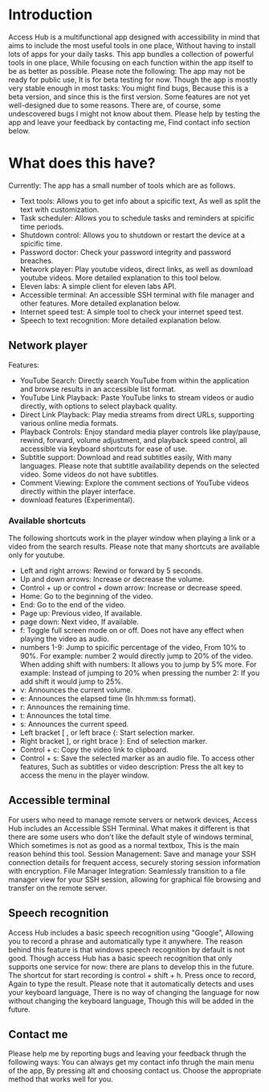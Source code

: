 # Introduction
Access Hub is a multifunctional app designed with accessibility in mind that aims to include the most useful tools in one place, Without having to install lots of apps for your daily tasks. This app bundles a collection of powerful tools in one place, While focusing on each function within the app itself to be as better as possible.
Please note the following:
The app may not be ready for public use, It is for beta testing for now. Though the app is mostly very stable enough in most tasks: You might find bugs, Because this is a beta version, and since this is the first version.
Some features are not yet well-designed due to some reasons.
There are, of course, some undescovered bugs I might not know about them. Please help by testing the app and leave your feedback by contacting me, Find contact info section below.
# What does this have?
Currently: The app has a small number of tools which are as follows.
- Text tools: Allows you to get info about a spicific text, As well as split the text with customization.
- Task scheduler: Allows you to schedule tasks and reminders at spicific time periods.
- Shutdown control: Allows you to shutdown or restart the device at a spicific time.
- Password doctor: Check your password integrity and password breaches.
- Network player: Play youtube videos, direct links, as well as download youtube videos. More detailed explanation to this tool below.
- Eleven labs: A simple client for eleven labs API.
- Accessible terminal: An accessible SSH terminal with file manager and other features. More detailed explanation below.
- Internet speed test: A simple tool to check your internet speed test.
- Speech to text recognition: More detailed explanation below.

## Network player
Features:
- YouTube Search: Directly search YouTube from within the application and browse results in an accessible list format.
- YouTube Link Playback: Paste YouTube links to stream videos or audio directly, with options to select playback quality.
- Direct Link Playback: Play media streams from direct URLs, supporting various online media formats.
- Playback Controls: Enjoy standard media player controls like play/pause, rewind, forward, volume adjustment, and playback speed control, all accessible via keyboard shortcuts for ease of use.
- Subtitle support: Download and read subtitles easily, With many languages. Please note that subtitle availability depends on the selected video. Some videos do not have subtitles.
- Comment Viewing: Explore the comment sections of YouTube videos directly within the player interface.
- download features (Experimental).

### Available shortcuts
The following shortcuts work in the player window when playing a link or a video from the search results. Please note that many shortcuts are available only for youtube.
- Left and right arrows: Rewind or forward by 5 seconds.
- Up and down arrows: Increase or decrease the volume.
- Control + up or control + down arrow: Increase or decrease speed.
- Home: Go to the beginning of the video.
- End: Go to the end of the video.
- Page up: Previous video, If available.
- page down: Next video, If available.
- f: Toggle full screen mode on or off. Does not have any effect when playing the video as audio.
- numbers 1-9: Jump to spicific percentage of the video, From 10% to 90%. For example: number 2 would directly jump to 20% of the video. When adding shift with numbers: It allows you to jump by 5% more. For example: Instead of jumping to 20% when pressing the number 2: If you add shift it would jump to 25%.
- v: Announces the current volume.
- e: Announces the elapsed time (In hh:mm:ss format).
- r: Announces the remaining time.
- t: Announces the total time.
- s: Announces the current speed.
- Left bracket [ , or left brace {: Start selection marker.
- Right bracket ], or right brace }: End of selection marker.
- Control + c: Copy the video link to clipboard.
- Control + s: Save the selected marker as an audio file.
To access other features, Such as subtitles or video description: Press the alt key to access the menu in the player window.

## Accessible terminal
For users who need to manage remote servers or network devices, Access Hub includes an Accessible SSH Terminal. What makes it different is that there are some users who don't like the default style of windows terminal, Which sometimes is not as good as a normal textbox, This is the main reason behind this tool.
Session Management: Save and manage your SSH connection details for frequent access, securely storing session information with encryption.
File Manager Integration: Seamlessly transition to a file manager view for your SSH session, allowing for graphical file browsing and transfer on the remote server.

## Speech recognition
Access Hub includes a basic speech recognition using "Google", Allowing you to record a phrase and automatically type it anywhere. The reason behind this feature is that windows speech recognition by default is not good. Though access Hub has a basic speech recognition that only supports one service for now: there are plans to develop this in the future.
The shortcut for start recording is control + shift + h. Press once to record, Again to type the result.
Please note that it automatically detects and uses your keyboard language, There is no way of changing the language for now without changing the keyboard language, Though this will be added in the future.

## Contact me
Please help me by reporting bugs and leaving your feedback thrugh the following ways:
You can always get my contact info thrugh the main menu of the app, By pressing alt and choosing contact us. Choose the appropriate method that works well for you.